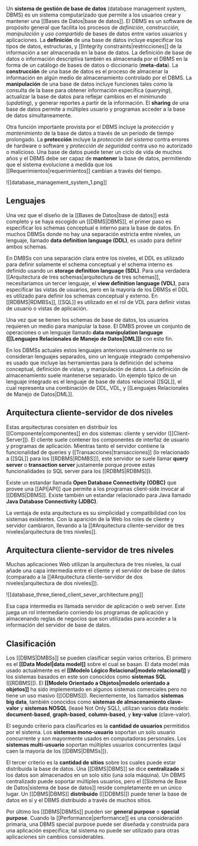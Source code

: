 Un **sistema de gestión de base de datos** (database management system, DBMS) es un sistema computarizado que permite a los usuarios crear y mantener una [[Bases de Datos|base de datos]]. El DBMS es un software de propósito general que facilita los procesos de *definición*, *construcción*, *manipulación* y *uso compartido* de bases de datos entre varios usuarios y aplicaciones. La **definición** de una base de datos incluye especificar los tipos de datos, estructuras, y [[Integrity constraints|restricciones]] de la información a ser almacenada en la base de datos. La definición de base de datos o información descriptiva también es almacenada por el DBMS en la forma de un catálogo de bases de datos o diccionario (**meta-data**).  La **construcción** de una base de datos es el proceso de almacenar la información en algún medio de almacenamiento controlado por el DBMS. La **manipulación** de una base de datos incluye funciones tales como la consulta de la base para obtener información específica (*querying*), actualizar la base de datos para reflejar cambios en el minimundo (*updating*), y generar reportes a partir de la información. El **sharing** de una base de datos permite a múltiples usuario y programas acceder a la base de datos simultaneamente.

Otra función importante provista por el DBMS incluye la *protección* y *mantenimiento* de la base de datos a través de un período de tiempo prolongado. La **protección** incluye la *protección del sistema* contra errores de hardware o software y *protección de seguridad* contra uso no autorizado o malicioso. Una base de datos puede tener un ciclo de vida de muchos años y el DBMS debe ser capaz de **mantener** la base de datos, permitiendo que el sistema evolucione a medida que los [[Requerimientos|requerimientos]] cambian a través del tiempo.

![[database_management_system_1.png]]

## Lenguajes
Una vez que el diseño de la [[Bases de Datos|base de datos]] está completo y se haya escogido un [[DBMS|DBMS]], el primer paso es especificar los schemas conceptual e interno para la base de datos. En muchos DBMSs donde no hay una separación estricta entre niveles, un lenguaje, llamado **data definition language (DDL)**, es usado para definir ambos schemas.

En DMBSs con una separación clara entre los niveles, el DDL es utilizado para definir solamente el schema conceptual y el schema interno es definido usando un **storage definition language (SDL)**. Para una verdadera [[Arquitectura de tres schemas|arquitectura de tres schemas]], necesitaríamos un tercer lenguaje, el **view definition language (VDL)**, para especificar las vistas de usuarios, pero en la mayoría de los DBMSs el DDL es utilizado para definir los schemas conceptual y externo. En [[RDBMS|RDMBSs]], [[SQL]] es utilizado en el rol de VDL para definir vistas de usuario o vistas de aplicación.

Una vez que se tienen los schemas de base de datos, los usuarios requieren un medio para manipular la base. El DMBS provee un conjunto de operaciones o un lenguaje llamado **data manipulation language ([[Lenguajes Relacionales de Manejo de Datos|DML]])** con este fin.

En los DBMSs actuales estos lenguajes anteriores usualmente no se consideran lenguajes separados, sino un lenguaje integrado compehensivo es usado que incluye las herramientas para la definición del schema conceptual, definición de vistas, y manipulación de datos. La definición de almacenamiento suele mantenerse separado. Un ejemplo típico de un lenguaje integrado es el lenguaje de base de datos relacional [[SQL]], el cual representa una combinación de DDL, VDL, y [[Lenguajes Relacionales de Manejo de Datos|DML]].

## Arquitectura cliente-servidor de dos niveles
Estas arquitecturas consisten en distribuir los [[Componente|componentes]] en dos sistemas: cliente y servidor ([[Client-Server]]). El cliente suele contener los componentes de interfaz de usuario y programas de aplicación. Mientras tanto el servidor contiene la funcionalidad de queries y [[Transacciones|transacciones]] (lo relacionado a [[SQL]] para los [[RDBMS|RDMBS]]), este servidor se suele llamar **query server** o **transaction server** justamente porque provee estas funcionalidades (o SQL server para los [[RDBMS|RDBMS]]).

Existe un estandar llamada **Open Database Connectivity (ODBC)** que provee una [[API|API]] que permite a los programas client-side invocar al [[DBMS|DBMS]]. Existe también un estandar relacionado para Java llamado **Java Database Connectivity (JDBC)**.

La ventaja de esta arquitectura es su simplicidad y compatibilidad con los sistemas existentes. Con la aparición de la Web los roles de cliente y servidor cambiaron, llevando a la [[#Arquitectura cliente-servidor de tres niveles|arquitectura de tres niveles]].

## Arquitectura cliente-servidor de tres niveles
Muchas aplicaciones Web utilizan la arquitectura de tres niveles, la cual añade una capa intermedia entre el cliente y el servidor de base de datos (comparado a la [[#Arquitectura cliente-servidor de dos niveles|arquitectura de dos niveles]]).

![[database_three_tiered_client_sever_architecture.png]]

Esa capa intermedia es llamada servidor de aplicación o web server. Este juega un rol intermediario corriendo los programas de aplicación y almacenando reglas de negocios que son utilizadas para acceder a la información del servidor de base de datos.

## Clasificación
Los [[DBMS|DMBSs]] se pueden clasificar según varios criterios. El primero es el **[[Data Model|data model]]** sobre el cual se basan. El data model más usado actualmente es el **[[Modelo Lógico Relacional|modelo relacional]]** y los sistemas basados en este son conocidos como **sistemas SQL** ([[RDBMS]]). El **[[Modelo Orientado a Objetos|modelo orientado a objetos]]** ha sido implementado en algunos sistemas comerciales pero no tiene un uso masivo ([[ODBMS]]). Recientemente, los llamados **sistemas big data**, también conocidos como **sistemas de almacenamiento clave-valor** y **sistemas NOSQL** (leasé Not Only SQL), utilizan varios data models: **document-based**, **graph-based**, **column-based**, y **key-value** (clave-valor).

El segundo criterio para clasificarlos es la **cantidad de usuarios** permitidos por el sistema. Los **sistemas mono-usuario** soportan un solo usuario concurrente y son mayormente usados en computadoras personales. Los **sistemas multi-usuario** soportan múltiples usuarios concurrentes (aquí caen la mayoría de los [[DBMS|DBMSs]]).

El tercer criterio es la **cantidad de sitios** sobre los cuales puede estar distribuida la base de datos. Una [[DBMS|DBMS]] se dice **centralizado** si los datos son almacenados en un solo sitio (una sola máquina). Un DBMS centralizado puede soportar múltiples usuarios, pero el [[Sistema de Base de Datos|sistema de base de datos]] reside completamente en un único lugar. Un [[DBMS|DBMS]] **distribuido** ([[DDBMS]]) puede tener la base de datos en sí y el DBMS distribuido a través de muchos sitios.

Por último los [[DBMS|DBMSs]] pueden ser **general purpose** o **special purpose**. Cuando la [[Performance|performance]] es una consideración primaria, una DBMS special purpose puede ser diseñada y construida para una aplicación específica; tal sistema no puede ser utilizado para otras aplicaciones sin cambios considerables.